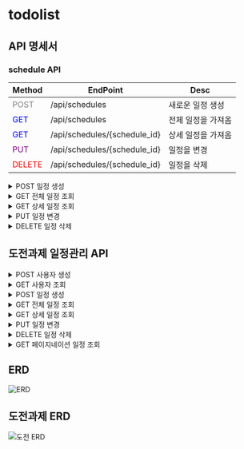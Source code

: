 # todolist

## API 명세서
### schedule API

|Method|EndPoint|Desc|
|------|---|---|
|<span style="color:gray">POST</span>|/api/schedules|새로운 일정 생성|
|<span style="color:blue">GET</span>|/api/schedules|전체 일정을 가져옴|
|<span style="color:blue">GET</span>|/api/schedules/{schedule_id}|상세 일정을 가져옴|
|<span style="color:purple">PUT</span>|/api/schedules/{schedule_id}|일정을 변경|
|<span style="color:red">DELETE</span>|/api/schedules/{schedule_id}|일정을 삭제|


<details>
<summary>POST 일정 생성</summary>
<div markdown="1">       

/api/schedules
  - Request body

|파라미터|타입  |필수여부|설명  |
|------|------|------|------|
|title |String|O     |제목   |
|username|String|O     |작성자 |
|content  |String|X     |내용   |
|password  |String|O     |비밀번호   |

  ```json
  {
    "title": "제목",
    "username": "작성자" ,
    "content": "내용",
    "password": "비밀번호"
}
  
  ```


- Example response

  
|파라미터|타입  |필수여부|설명  |
|------|------|------|------|
|schedule_id |INT|O     |일정 고유번호  |
|title |String|O     |제목   |
|username|String|O     |작성자 |
|content  |String|X     |내용   |
|created_At|DATE|O     |생성 날짜 |
|updated_At|DATE|X     |수정 날짜 |



  ```json
  HTTP/1.1 200
  
  {
    "schedule_id": 3,
    "title" : "제목",
    "username": "작성자" ,
    "content": "내용",
    "created_At": "2024-10-30"
    }
  
  ```
</div>
</details>

<details>
<summary>GET 전체 일정 조회</summary>
<div markdown="1">       

/api/schedules
  - Requset
    
  ```http
  curl --location 'https://0dc94331-bdcc-466a-a411-cb33d5c05585.mock.pstmn.io/api/schedules
  ```

- Example response

|파라미터|타입  |필수여부|설명  |
|------|------|------|------|
|schedule_id |INT|O     |일정 고유번호  |
|title |String|O     |제목   |
|username|String|O     |작성자 |
|content  |String|X     |내용   |
|created_At|DATE|O     |생성 날짜 |
|updated_At|DATE|X     |수정 날짜 |

  
  ```json
  HTTP/1.1 200
  
  [
    {
    "schedule_id": 1,
    "title" : "제목1",
    "username": "작성자1" ,
    "content": "내용1",
    "created_At": "2024-10-30",
    "updated_At": "2024-10-31"
    },
    {
    "schedule_id": 2,
    "title" : "제목2",
    "username": "작성자2" ,
    "content": "내용2",
    "created_At": "2024-10-31"
    }]
  ```

</div>
</details>

<details>
  
<summary>GET 상세 일정 조회</summary>

<div markdown="1">       

/api/schedules/{schedule_id}

  - Requset

|파라미터|타입  |필수여부|설명  |
|------|------|------|------|
|schedule_id    |INT|O     |일정 고유번호  |



  ```http
  curl --location 'https://0dc94331-bdcc-466a-a411-cb33d5c05585.mock.pstmn.io/api/schedules/1
  ```

- Example response

|파라미터|타입  |필수여부|설명  |
|------|------|------|------|
|schedule_id |INT|O     |일정 고유번호  |
|title |String|O     |제목   |
|username|String|O     |작성자 |
|content  |String|X     |내용   |
|created_At|DATE|O     |생성 날짜 |
|updated_At|DATE|X     |수정 날짜 |


   ```json
  HTTP/1.1 200
  {
    "schedule_id": 1,
    "title" : "제목1",
    "username": "작성자1" ,
    "content": "내용1",
    "created_At": "2024-10-30",
    "updated_At": "2024-10-31"}
  ```
</div>
</details>


<details>
<summary>PUT 일정 변경</summary>
<div markdown="1">       

/api/schedules/{schedule_id}

```http
  curl --location 'https://0dc94331-bdcc-466a-a411-cb33d5c05585.mock.pstmn.io/api/schedules/1
  ```

  - Request body
    
|파라미터|타입  |필수여부|설명  |
|------|------|------|------|
|title |String|O     |제목   |
|username|String|O     |작성자 |
|content  |String|X     |내용   |
|password  |String|O     |비밀번호   |


  ```json
  {
    "title" : "제목1",
    "username": "작성자1" ,
    "content": "수정내용"
    "password": "비밀번호"}
  ```

- Example response (성공)

|파라미터|타입  |필수여부|설명  |
|------|------|------|------|
|schedule_id |INT|O     |일정 고유번호  |
|title |String|O     |제목   |
|username|String|O     |작성자 |
|content  |String|X     |내용   |
|created_At|DATE|O     |생성 날짜 |
|updated_At|DATE|O     |수정 날짜 |
  
  ```json
  HTTP/1.1 200
  
  {
    "schedule_id": 1,
    "title" : "제목1",
    "username": "작성자1" ,
    "content": "수정내용",
    "created_At": "2024-10-30",
    "updated_At": "2024-10-31"}
  ```
  
- Example response (실패)

  ```json
  HTTP/1.1 400
  
  {
    "msg": "수정 실패."}
  ```
</div>
</details>

<details>
<summary>DELETE 일정 삭제</summary>
<div markdown="1">       

/api/schedules/{schedule_id}
  - Requset
    
|파라미터|타입  |필수여부|설명  |
|------|------|------|------|
|schedule_id    |INT|O     |일정 고유번호  |


  ```http
  curl --location 'https://0dc94331-bdcc-466a-a411-cb33d5c05585.mock.pstmn.io/api/schedules/1
  ```
- Example response (성공)
- 
  ```json
  HTTP/1.1 200
  
  {
    "msg": "삭제 완료되었습니다."}
  ```
  
- Example response (실패)

  ```json
  
  HTTP/1.1 400
  
  {
    "msg": "삭제 실패."}
  ```
  
</div>
</details>


## 도전과제 일정관리 API

<details>
<summary>POST 사용자 생성</summary>
<div markdown="1">       

/api/users
- Request body

| 파라미터 |타입  |필수여부| 설명  |
|---|------|------|-----|
| username |String|O     | 작성자 |
| email |String|O     | 이메일 |
  ```json
  {
    "username": "작성자",
    "email" : "1234@naver.com"
}
  
  ```
-Example Response

| 파라미터       | 타입     |필수여부| 설명       |
|------------|--------|------|----------|
| user_id    | INT    |O     | 작성자 고유번호 |
| username | String |O     | 작성자      |
| email | String |O     | 이메일      |
| created_At | String |O     | 생성 날짜    |
| updated_At | String |X     | 수정 날짜    |

```json
  {
    "user_id": 3,
    "username": "작성자" ,
    "content": "내용",
    "created_At": "2024-10-30",
    "updated_At": null
    }
```
</div>
</details>

<details>
<summary>GET 사용자 조회</summary>
<div markdown="1">       

/api/schedules/{schedule_id}
- Requset
 ```
  api/schedules/1 
  ```

| 파라미터    | 타입     |필수여부| 설명   |
|---------|--------|------|------|
| user_id | INT    |O     | 작성자 고유번호  |


-Example Response

| 파라미터       | 타입     |필수여부| 설명       |
|------------|--------|------|----------|
| user_id    | INT    |O     | 작성자 고유번호 |
| username | String |O     | 작성자      |
| email | String |O     | 이메일      |
| created_At | String |O     | 생성 날짜    |
| updated_At | String |X     | 수정 날짜    |

```json
  {
    "user_id": 3,
    "title" : "제목",
    "username": "작성자" ,
    "content": "내용",
    "created_At": "2024-10-30"
    }
```
</div>
</details>




<details>
<summary>POST 일정 생성</summary>
<div markdown="1">       

/api/schedules
- Request body

| 파라미터     | 타입     |필수여부|설명  |
|----------|--------|-----|------|
| title    | String |O    |제목   |
| user_id  | INT    |O    |작성자 고유번호 |
| content  | String |O     |내용   |
| password | String |O    |비밀번호  |

  ```json
  {
    "title": "제목",
    "userId": 1,
    "content": "내용",
    "password": "비밀번호"
}
```
- Example Response

|파라미터| 타입     |필수여부|설명  |
|------|--------|------|------|
|schedule_id | INT    |O     |일정 고유번호  |
| user_id  | INT    |O     |작성자 고유번호 |
|title | String |O     |제목   |
|content  | String |O     |내용   |
|created_At| String |O     |생성 날짜 |
|updated_At| String |X     |수정 날짜 |

  ```json
  {
    "schedule_id": 1,
    "user_id": 1,
    "title" : "제목",
    "content": "내용",
    "created_At": "2024-11-06"
    }
```
</div>
</details>

<details>
<summary>GET 전체 일정 조회</summary>
<div markdown="1">       

/api/schedules
- Requset

    ```
  api/schedules 
  ```

- Example response

|파라미터| 타입     |필수여부|설명  |
|------|--------|------|------|
|schedule_id | INT    |O     |일정 고유번호  |
| user_id  | INT    |O     |작성자 고유번호 |
|title | String |O     |제목   |
|content  | String |O     |내용   |
|created_At| String |O     |생성 날짜 |
|updated_At| String |X     |수정 날짜 |

  ```json
 [ 
  {
      "schedule_id": 1,
      "user_id": 1,
      "title" : "제목",
      "content": "내용",
      "created_At": "2024-11-06"
    },
  {
    "schedule_id": 2,
    "user_id": 2,
    "title" : "제목2",
    "content": "내용2",
    "created_At": "2024-11-07"
  }
]
```
</div>
</details>

<details>
<summary>GET 상세 일정 조회</summary>

<div markdown="1">       

/api/schedules/{schedule_id}
- Requset
 ```
  api/schedules/1 
  ```

 |파라미터| 타입  |필수여부|설명  |
 |------|-----|------|------|
 |schedule_id    | INT |O     |일정 고유번호  |

- Example Response (성공)

|파라미터| 타입     |필수여부|설명  |
|------|--------|------|------|
|schedule_id | INT    |O     |일정 고유번호  |
| user_id  | INT    |O     |작성자 고유번호 |
|title | String |O     |제목   |
|content  | String |O     |내용   |
|created_At| String |O     |생성 날짜 |
|updated_At| String |X     |수정 날짜 |

  ```json
  {
    "schedule_id": 1,
    "user_id": 1,
    "title" : "제목",
    "content": "내용",
    "created_At": "2024-11-06"
    }
```

- Example response (실패)

```
{
    "errorCode": 400,
    "message": "올바른 ID값이 아닙니다."
}
```

</div>
</details>

<details>
<summary>PUT 일정 변경</summary>
<div markdown="1">       

/api/schedules/{schedule_id}

- Request
 ```
  api/schedules/1 
  ```

 | 파라미터     | 타입     |필수여부|설명  |
 |----------|--------|------|------|
 | title    | String |O     |제목   |
 | content  | String |O     |내용   |
 | password | String |O     |비밀번호   |

 ```json
  {
    "title" : "수정",
    "content": "수정내용",
    "password": "비밀번호"
}
```
- Example response (성공)

|파라미터| 타입     |필수여부| 설명       |
|------|--------|------|----------|
|schedule_id | INT    |O     | 일정 고유번호  |
| user_id  | INT    |O     | 작성자 고유번호 |
|title | String |O     | 제목       |
|content  | String |O     | 내용       |
|created_At| String |O     | 생성 날짜    |
|updated_At| String |X     | 수정 날짜    |

  ```json
  {
    "schedule_id": 1,
    "user_id": 1,
    "title" : "제목",
    "content": "내용",
    "created_At": "2024-11-06",
    "updated_At": "2024-11-07"
    }
```
</div>
</details>

<details>
<summary>DELETE 일정 삭제</summary>
<div markdown="1">       

/api/schedules/{schedule_id}
- Requset
 ```
  api/schedules/1 
  ```

|파라미터| 타입  |필수여부|설명  |
 |------|-----|------|------|
|schedule_id    | INT |O     |일정 고유번호  |

- Example response (성공)
```

```
- Example response (실패)

```
{
    "errorCode": 400,
    "message": "비밀번호가 일치 하지 않습니다."
}
```
</div>
</details>





<details>
<summary>GET 페이지네이션 일정 조회</summary>
<div markdown="1">       

/api/schedules/{schedule_id}
- Requset
 ```
  api/pages?page=1&size=3;
  ```

|파라미터| 타입  |필수여부| 설명     |
 |------|-----|------|--------|
|page    | INT |O     | 페이지 번호 |
|size    | INT |O     | 크기     |

- Example response (성공)

| 파라미터        | 타입     |필수여부| 설명       |
|-------------|--------|------|----------|
| schedule_id | INT    |O     | 일정 고유번호  |
| user_id     | INT    |O     | 작성자 고유번호 |
| username    | INT    |O     | 작성자명     |
| title       | String |O     | 제목       |
| content     | String |O     | 내용       |
 | created_At  | String |O     | 생성 날짜    |
| updated_At  | String |X     | 수정 날짜    |


```
[
    {
        "scheduleId": 1,
        "title": "제목1",
        "userId": 1,
        "username": "작성자명",
        "content": "내용",
        "createdAt": "2024-11-08",
        "updatedAt": null
    },
    {
        "scheduleId": 2,
        "title": "제목2",
        "userId": 2,
        "username": "작성자명",
        "content": "내용",
        "createdAt": "2024-11-08",
        "updatedAt": null
    },
    {
        "scheduleId": 3,
        "title": "제목3",
        "userId": 2,
        "username": "작성자명",
        "content": "내용",
        "createdAt": "2024-11-07",
        "updatedAt": null
    }
]

```

</div>
</details>






## ERD

![ERD](https://github.com/user-attachments/assets/6c734400-9cce-4214-9909-4c911940f832)

## 도전과제 ERD

![도전 ERD](https://github.com/user-attachments/assets/a57cf16f-f340-4fd6-ac3b-91a8c930221a)
